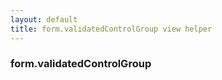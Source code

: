 ```yaml
---
layout: default
title: form.validatedControlGroup view helper
---
```


### form.validatedControlGroup




